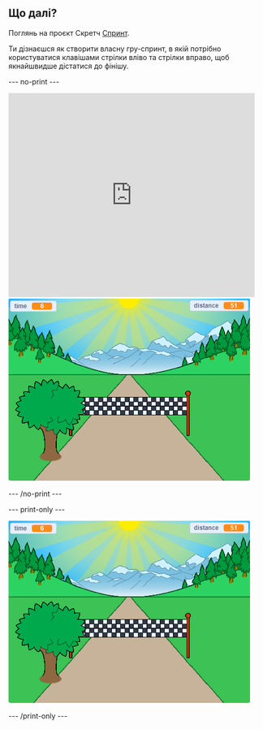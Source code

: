 ## Що далі?

Поглянь на проєкт Скретч [Спринт](https://projects.raspberrypi.org/en/projects/sprint).

Ти дізнаєшся як створити власну гру-спринт, в якій потрібно користуватися клавішами стрілки вліво та стрілки вправо, щоб якнайшвидше дістатися до фінішу.

--- no-print ---

<div class="scratch-preview">
  <iframe allowtransparency="true" width="485" height="402" src="https://scratch.mit.edu/projects/embed/298930696/?autostart=false" frameborder="0" scrolling="no"></iframe>
  <img src="images/sprint-final.png">
</div>

--- /no-print ---

--- print-only ---

![завершений проєкт](images/sprint-final.png)

--- /print-only ---